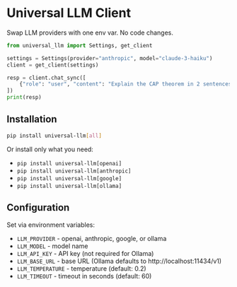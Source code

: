 # Universal LLM Client

Swap LLM providers with one env var. No code changes.

```python
from universal_llm import Settings, get_client

settings = Settings(provider="anthropic", model="claude-3-haiku")
client = get_client(settings)

resp = client.chat_sync([
    {"role": "user", "content": "Explain the CAP theorem in 2 sentences."}
])
print(resp)
```

## Installation

```bash
pip install universal-llm[all]
```

Or install only what you need:
- `pip install universal-llm[openai]`
- `pip install universal-llm[anthropic]`
- `pip install universal-llm[google]`
- `pip install universal-llm[ollama]`

## Configuration

Set via environment variables:
- `LLM_PROVIDER` - openai, anthropic, google, or ollama
- `LLM_MODEL` - model name
- `LLM_API_KEY` - API key (not required for Ollama)
- `LLM_BASE_URL` - base URL (Ollama defaults to http://localhost:11434/v1)
- `LLM_TEMPERATURE` - temperature (default: 0.2)
- `LLM_TIMEOUT` - timeout in seconds (default: 60)
